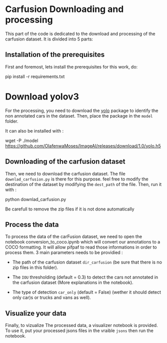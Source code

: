 # Carfusion Downloading and processing

This part of the code is dedicated to the download and processing of the carfusion dataset.
It is divided into 5 parts:

## Installation of the prerequisites

First and foremost, lets install the prerequisites for this work, do:

pip install -r requirements.txt 

# Download yolov3

For the processing, you need to download the [yolo](https://github.com/OlafenwaMoses/ImageAI/releases/download/1.0/yolo.h5) package to identify the non annotated cars in the dataset.
Then, place the package in the ```model``` folder.

It can also be installed with :

wget -P ./model https://github.com/OlafenwaMoses/ImageAI/releases/download/1.0/yolo.h5

## Downloading of the carfusion dataset

Then, we need to download the carfusion dataset. The file ```downlad_carfusion.py``` is there for this purpose. 
feel free to modify the destination of the dataset by modifying the ```dest_path``` of the file. Then, run it with : 

python downlad_carfusion.py

Be carefull to remove the zip files if it is not done automatically

## Process the data 

To process the data of the carFusion dataset, we need to open the notebook conversion_to_coco.ipynb which will convert our annotations to a COCO formatting. 
It will allow pifpaf to read those informations in order to process them. 
3 main parameters needs to be providied : 

- The path of the carfusion dataset ```dir_carfusion``` (be sure that there is no zip files in this folder).

- The ```IOU``` thresholding (default = 0.3) to detect the cars not annotated in the carfusion dataset (More explanations in the notebook).

- The type of detection ```car_only``` (default = False) (wether it should detect only car)s or trucks and vans as well).

## Visualize your data

Finally, to vizualize The processed data, a visualizer notebook is provided. To use it, put your processed jsons files in the vraible ```jsons``` then run the notebook.